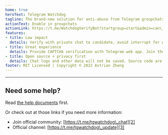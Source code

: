 ```yaml
---
home: true
heroText: Telegram Watchdog
tagline: The brand-new solution for anti-abuse from Telegram groupchats.
actionText: Enable in groupchats
actionLink: https://t.me/WatchdogVerifyBot?startgroup=start&admin=can\_invite\_users
features:
- title: Low impact
  details: Verify with private chat to candidate, avoid interrupt for groupchats.
- title: Great experience
  details: Provide CAPTCHA verification with Telegram web app. Join the groupchats with just taps
- title: Open source + privacy first
  details: Chat logs and other data will not be saved. Source code are opened and everyone can review or contribute.
footer: MIT Licensed | Copyright © 2022 Astrian Zheng
---
```


---- 
## Need some help?
Read [the help documents][1] first.

Or check out at those links if you need more information:

- Join official community: [https://t.me/tgwatchdog\_chat][2]
- Official channel: [https://t.me/tgwatchdog\_update][3]

[1]:	/help/
[2]:	https://t.me/tgwatchdog_chat
[3]:	https://t.me/tgwatchdog_update